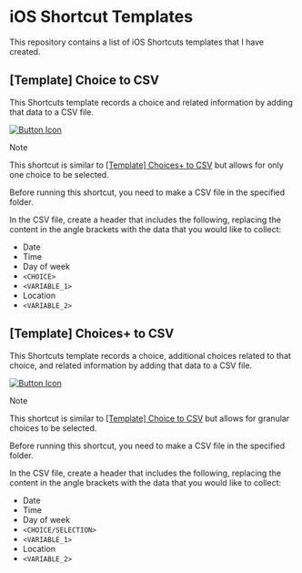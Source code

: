 # iOS Shortcut Templates

This repository contains a list of iOS Shortcuts templates that I have created.

## [Template] Choice to CSV

This Shortcuts template records a choice and related information by adding that data to a CSV file.

[![Button Icon]][Link]
<!----------------------------------------------------------------------------->
[Link]: https://www.icloud.com/shortcuts/4fb3bc39e5aa406eb2a9a68508c943fa '[Template] Choice to CSV'
<!---------------------------------[ Buttons ]--------------------------------->
[Button Icon]: https://img.shields.io/badge/Download-Shortcut-2673BB?style=for-the-badge&logoColor=white&logo=DocuSign

> [!NOTE]
> 
> This shortcut is similar to [[Template] Choices+ to CSV](#template-choices-to-csv) but allows for only one choice to be selected.

Before running this shortcut, you need to make a CSV file in the specified folder. 

In the CSV file, create a header that includes the following, replacing the content in the angle brackets with the data that you would like to collect:

- Date
- Time
- Day of week
- `<CHOICE>`
- `<VARIABLE_1>`
- Location
- `<VARIABLE_2>`

## [Template] Choices+ to CSV

This Shortcuts template records a choice, additional choices related to that choice, and related information by adding that data to a CSV file.

[![Button Icon]][Link]
<!----------------------------------------------------------------------------->
[Link]: https://www.icloud.com/shortcuts/8fe720eb4cf241a4b9023ea3284cfd53 '[Template] Choice to CSV'
<!---------------------------------[ Buttons ]--------------------------------->
[Button Icon]: https://img.shields.io/badge/Download-Shortcut-2673BB?style=for-the-badge&logoColor=white&logo=DocuSign

> [!NOTE]
> 
> This shortcut is similar to [[Template] Choice to CSV](#template-choice-to-csv) but allows for granular choices to be selected.

Before running this shortcut, you need to make a CSV file in the specified folder. 

In the CSV file, create a header that includes the following, replacing the content in the angle brackets with the data that you would like to collect:

- Date
- Time
- Day of week
- `<CHOICE/SELECTION>`
- `<VARIABLE_1>`
- Location
- `<VARIABLE_2>`
